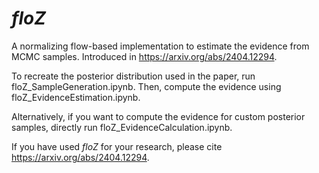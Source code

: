 # $floZ$
A normalizing flow-based implementation to estimate the evidence from MCMC samples. Introduced in https://arxiv.org/abs/2404.12294.

To recreate the posterior distribution used in the paper, run floZ_SampleGeneration.ipynb. Then, compute the evidence using floZ_EvidenceEstimation.ipynb.

Alternatively, if you want to compute the evidence for custom posterior samples, directly run floZ_EvidenceCalculation.ipynb.

If you have used $floZ$ for your research, please cite https://arxiv.org/abs/2404.12294.
